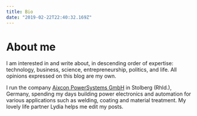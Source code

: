 ```yaml
---
title: Bio 
date: "2019-02-22T22:40:32.169Z"
---
```


# About me

I am interested in and write about, in descending order of expertise: technology, business, science, entrepreneurship, politics, and life. All opinions expressed on this blog are my own.

I run the company [Aixcon PowerSystems GmbH](https://aixcon.de) in Stolberg (Rhld.), Germany, spending my days building power electronics and automation for various applications such as welding, coating and material treatment. My lovely life partner Lydia helps me edit my posts.
